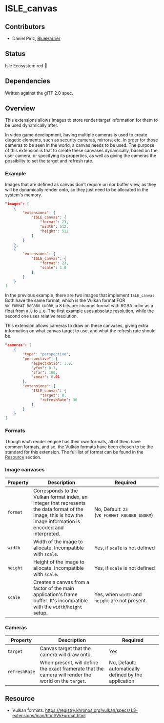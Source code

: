 # ISLE_canvas

## Contributors

* Daniel Píriz, [BlueHarrier](https://github.com/blueharrier/)

## Status

Isle Ecosystem red 🔴

## Dependencies

Written against the glTF 2.0 spec.

## Overview

This extensions allows images to store render target information for them to be used dynamically after.

In video game development, having multiple cameras is used to create diegetic elements, such as security cameras, mirrors, etc. In order for those cameras to be seen in the world, a canvas needs to be used. The purpose of this extension is that to create these canvases dynamically, based on the user camera, or specifying its properties, as well as giving the cameras the possibility to set the target and refresh rate.

### Example

Images that are defined as canvas don't require uri nor buffer view, as they will be dynamically render onto, so they just need to be allocated in the system's memory.

```json
"images": [
    {
        "extensions": {
            "ISLE_canvas": {
                "format": 23,
                "width": 512,
                "height": 512
            }
        }
    },
    {
        "extensions": {
            "ISLE_canvas": {
                "format": 23,
                "scale": 1.0
            }
        }
    }
]
```

In the previous example, there are two images that implement `ISLE_canvas`. Both have the same format, which is the Vulkan format FOR `VK_FORMAT_R8G8B8_UNORM`, a 8 bits per channel format with RGBA color as a float from `0.0` to `1.0`. The first example uses absolute resolution, while the second one uses relative resolution.

This extension allows cameras to draw on these canvases, giving extra information on what canvas target to use, and what the refresh rate should be.

```json
"cameras": [
    {
        "type": "perspective",
        "perspective": {
            "aspectRatio": 1.0,
            "yfov": 0.7,
            "zfar": 100,
            "znear": 0.01
        },
        "extensions": {
            "ISLE_canvas": {
                "target": 0,
                "refreshRate": 30
            }
        }
    }
]
```

### Formats

Though each render engine has their own formats, all of them have common formats, and so, the Vulkan formats have been chosen to be the standard for this extension. The full list of format can be found in the [Resource](#resource) section.

### Image canvases

| Property | Description                                                                                                               | Required                      |
|----------|---------------------------------------------------------------------------------------------------------------------------|-------------------------------|
| `format` | Corresponds to the Vulkan format index, an integer that represents the data format of the image, this is how the image information is encoded and interpreted. | No, Default: `23` (`VK_FORMAT_R8G8B8_UNORM`) |
| `width`  | Width of the image to allocate. Incompatible with `scale`.                                                                | Yes, if `scale` is not defined |
| `height` | Height of the image to allocate. Incompatible with `scale`.                                                               | Yes, if `scale` is not defined |
| `scale`  | Creates a canvas from a factor of the main application's frame buffer. It's incompatible with the `width`/`height` setup. | Yes, when `width` and `height` are not present. |

### Cameras

| Property      | Description                                                                                          | Required                                              |
|---------------|------------------------------------------------------------------------------------------------------|-------------------------------------------------------|
| `target`      | Canvas target that the camera will draw onto.                                                        | Yes                                                   |
| `refreshRate` | When present, will define the exact framerate that the camera will render the world on the `target`. | No, Default: automatically defined by the application |

## Resource

* Vulkan formats: https://registry.khronos.org/vulkan/specs/1.3-extensions/man/html/VkFormat.html

